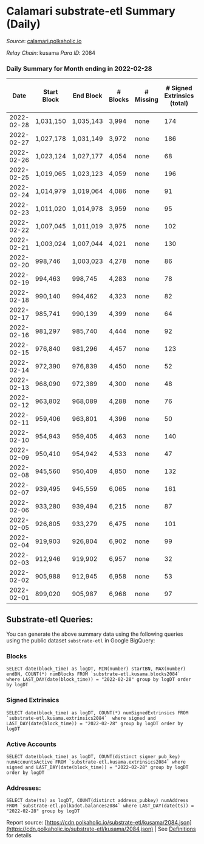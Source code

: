 # Calamari substrate-etl Summary (Daily)

_Source_: [calamari.polkaholic.io](https://calamari.polkaholic.io)

*Relay Chain*: kusama
*Para ID*: 2084



### Daily Summary for Month ending in 2022-02-28


| Date | Start Block | End Block | # Blocks | # Missing | # Signed Extrinsics (total) | # Active Accounts | # Addresses with Balances | # Events | # Transfers | # XCM Transfers In | # XCM Transfers Out |
| ---- | ----------- | --------- | -------- | --------- | --------------------------- | ----------------- | ------------------------- | -------- | ----------- | ------------------ | ------------------- |
| 2022-02-28 | 1,031,150 | 1,035,143 | 3,994 | none  | 174 | 59 | 21,029 | 9,152 | 122 ($24,329.31) |   |   |
| 2022-02-27 | 1,027,178 | 1,031,149 | 3,972 | none  | 186 | 58 | 20,960 | 9,127 | 134 ($75,670.27) |   |   |
| 2022-02-26 | 1,023,124 | 1,027,177 | 4,054 | none  | 68 | 33 | 20,916 | 8,514 | 31 ($29,848.94) |   |   |
| 2022-02-25 | 1,019,065 | 1,023,123 | 4,059 | none  | 196 | 75 | 20,907 | 9,324 | 124 ($144,391.76) |   |   |
| 2022-02-24 | 1,014,979 | 1,019,064 | 4,086 | none  | 91 | 46 | 20,869 | 8,712 | 47 ($110,323.72) |   |   |
| 2022-02-23 | 1,011,020 | 1,014,978 | 3,959 | none  | 95 | 48 | 20,861 | 8,494 | 52 ($497,163.14) |   |   |
| 2022-02-22 | 1,007,045 | 1,011,019 | 3,975 | none  | 102 | 45 | 20,846 | 8,563 | 56 ($58,341.07) |   |   |
| 2022-02-21 | 1,003,024 | 1,007,044 | 4,021 | none  | 130 | 70 | 20,834 | 8,839 | 66 ($41,695.56) |   |   |
| 2022-02-20 | 998,746 | 1,003,023 | 4,278 | none  | 86 | 44 | 20,817 | 9,089 | 46 ($47,923.55) |   |   |
| 2022-02-19 | 994,463 | 998,745 | 4,283 | none  | 78 | 44 | 20,800 | 9,038 | 41 ($553,370.83) |   |   |
| 2022-02-18 | 990,140 | 994,462 | 4,323 | none  | 82 | 46 | 20,792 | 9,144 | 41 ($10,042.92) |   |   |
| 2022-02-17 | 985,741 | 990,139 | 4,399 | none  | 64 | 28 | 20,781 | 9,182 | 29 ($18,931.90) |   |   |
| 2022-02-16 | 981,297 | 985,740 | 4,444 | none  | 92 | 37 | 20,770 | 9,448 | 60 ($92,188.78) |   |   |
| 2022-02-15 | 976,840 | 981,296 | 4,457 | none  | 123 | 67 | 20,758 | 9,682 | 75 ($258,419.59) |   |   |
| 2022-02-14 | 972,390 | 976,839 | 4,450 | none  | 52 | 27 | 20,743 | 9,210 | 18 ($1,526.33) |   |   |
| 2022-02-13 | 968,090 | 972,389 | 4,300 | none  | 48 | 34 | 20,739 | 8,887 | 17 ($6,837.40) |   |   |
| 2022-02-12 | 963,802 | 968,089 | 4,288 | none  | 76 | 54 | 20,735 | 9,049 | 34 ($58,250.83) |   |   |
| 2022-02-11 | 959,406 | 963,801 | 4,396 | none  | 50 | 24 | 20,727 | 9,100 | 32 ($56,025.86) |   |   |
| 2022-02-10 | 954,943 | 959,405 | 4,463 | none  | 140 | 91 | 20,718 | 9,726 | 55 ($75,337.85) |   |   |
| 2022-02-09 | 950,410 | 954,942 | 4,533 | none  | 47 | 28 | 20,706 | 9,360 | 18 ($6,842.57) |   |   |
| 2022-02-08 | 945,560 | 950,409 | 4,850 | none  | 132 | 84 | 20,698 | 10,515 | 91 ($89,549.30) |   |   |
| 2022-02-07 | 939,495 | 945,559 | 6,065 | none  | 161 | 88 | 20,688 | 12,935 | 105 ($89,491.00) |   |   |
| 2022-02-06 | 933,280 | 939,494 | 6,215 | none  | 87 | 48 |  | 12,794 | 60 ($158,073.67) |   |   |
| 2022-02-05 | 926,805 | 933,279 | 6,475 | none  | 101 | 59 | 20,659 | 13,377 | 75 ($32,099.21) |   |   |
| 2022-02-04 | 919,903 | 926,804 | 6,902 | none  | 99 | 55 |  | 14,232 | 76 ($13,642.62) |   |   |
| 2022-02-03 | 912,946 | 919,902 | 6,957 | none  | 32 | 17 | 20,626 | 14,046 | 14 ($9,042.39) |   |   |
| 2022-02-02 | 905,988 | 912,945 | 6,958 | none  | 53 | 31 | 20,624 | 14,147 | 32 ($21,337.49) |   |   |
| 2022-02-01 | 899,020 | 905,987 | 6,968 | none  | 97 | 54 | 20,613 | 14,339 | 71 ($13,253.86) |   |   |

## Substrate-etl Queries:
You can generate the above summary data using the following queries using the public dataset `substrate-etl` in Google BigQuery:


### Blocks
```
SELECT date(block_time) as logDT, MIN(number) startBN, MAX(number) endBN, COUNT(*) numBlocks FROM `substrate-etl.kusama.blocks2084`  where LAST_DAY(date(block_time)) = "2022-02-28" group by logDT order by logDT
```


### Signed Extrinsics
```
SELECT date(block_time) as logDT, COUNT(*) numSignedExtrinsics FROM `substrate-etl.kusama.extrinsics2084`  where signed and LAST_DAY(date(block_time)) = "2022-02-28" group by logDT order by logDT
```


### Active Accounts
```
SELECT date(block_time) as logDT, COUNT(distinct signer_pub_key) numAccountsActive FROM `substrate-etl.kusama.extrinsics2084` where signed and LAST_DAY(date(block_time)) = "2022-02-28" group by logDT order by logDT
```


### Addresses:
```
SELECT date(ts) as logDT, COUNT(distinct address_pubkey) numAddress FROM `substrate-etl.polkadot.balances2084` where LAST_DAY(date(ts)) = "2022-02-28" group by logDT
```



Report source: [https://cdn.polkaholic.io/substrate-etl/kusama/2084.json](https://cdn.polkaholic.io/substrate-etl/kusama/2084.json) | See [Definitions](/DEFINITIONS.md) for details
